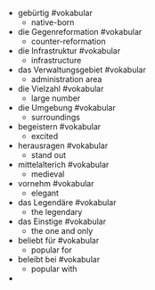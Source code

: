 - gebürtig #vokabular
	- native-born
- die Gegenreformation #vokabular
	- counter-reformation
- die Infrastruktur #vokabular
	- infrastructure
- das Verwaltungsgebiet #vokabular
	- administration area
- die Vielzahl #vokabular
	- large number
- die Umgebung #vokabular
	- surroundings
- begeistern #vokabular
	- excited
- herausragen #vokabular
	- stand out
- mittelalterich #vokabular
	- medieval
- vornehm #vokabular
	- elegant
- das Legendäre #vokabular
	- the legendary
- das Einstige #vokabular
	- the one and only
- beliebt für #vokabular
	- popular for
- beleibt bei #vokabular
	- popular with
-